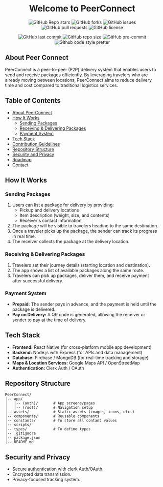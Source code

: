 <div align="center">
<h1> Welcome to PeerConnect </h1>

![GitHub Repo stars](https://img.shields.io/github/stars/DolenDeori/PeerConnect?style=social)
![GitHub forks](https://img.shields.io/github/forks/DolenDeori/PeerConnect?style=social)
![GitHub issues](https://img.shields.io/github/issues/DolenDeori/PeerConnect)
![GitHub pull requests](https://img.shields.io/github/issues-pr/DolenDeori/PeerConnect)
![GitHub license](https://img.shields.io/github/license/DolenDeori/PeerConnect)
<br>

![GitHub last commit](https://img.shields.io/github/last-commit/DolenDeori/PeerConnect)
![GitHub repo size](https://img.shields.io/github/repo-size/DolenDeori/PeerConnect.svg?label=Repo%20size)
![GitHub pre-commit](https://img.shields.io/badge/pre--commit-enabled-brightgreen?logo=pre-commit&logoColor=white)
![Github code style pretter](https://img.shields.io/badge/code%20style-prettier-ff69b4.svg?)

</div>

## About Peer Connect

PeerConnect is a peer-to-peer (P2P) delivery system that enables users to send and receive packages efficiently. By leveraging travelers who are already moving between locations, PeerConnect aims to reduce delivery time and cost compared to traditional logistics services.

## Table of Contents

- [About PeerConnect](#-about-peerconnect)
- [How It Works](#-how-it-works)
  - [Sending Packages](#-sending-packages)
  - [Receiving & Delivering Packages](#-receiving--delivering-packages)
  - [Payment System](#-payment-system)
- [Tech Stack](#-tech-stack)
- [Contribution Guidelines](#-contribution-guidelines)
- [Repository Structure](#-repository-structure)
- [Security and Privacy](#-security-and-privacy)
- [Roadmap](#-roadmap)
- [Contact](#-contact)

## How It Works

### Sending Packages

1. Users can list a package for delivery by providing:
   - Pickup and delivery locations
   - Item description (weight, size, and contents)
   - Receiver's contact information
2. The package will be visible to travelers heading to the same destination.
3. Once a traveler picks up the package, the sender can track its progress in real time.
4. The receiver collects the package at the delivery location.

### Receiving & Delivering Packages

1. Travelers set their journey details (starting location and destination).
2. The app shows a list of available packages along the same route.
3. Travelers can pick up packages, deliver them, and receive payment after successful delivery.

### Payment System

- **Prepaid:** The sender pays in advance, and the payment is held until the package is delivered.
- **Pay on Delivery:** A QR code is generated, allowing the receiver or sender to pay at the time of delivery.

## Tech Stack

- **Frontend:** React Native (for cross-platform mobile app development)
- **Backend:** Node.js with Express (for APIs and data management)
- **Database:** Firebase / MongoDB (for real-time tracking and storage)
- **Maps & Location Services:** Google Maps API / OpenStreetMap
- **Authentication:** Clerk Auth / OAuth

## Repository Structure

```
PeerConnect/
│-- app/
│   │-- (auth)/       # App screens/pages
│   │-- (root)/       # Navigation setup
│-- assets/           # Static assets (images, icons, etc.)
│-- components/       # Reusable components
│-- constants/        # To store all contant values
│-- scripts/
│-- types/            # To define types
│-- .gitignore
│-- package.json
│-- README.md
```

## Security and Privacy

- Secure authentication with clerk Auth/OAuth.
- Encrypted data transmission.
- Privacy-focused tracking system.
